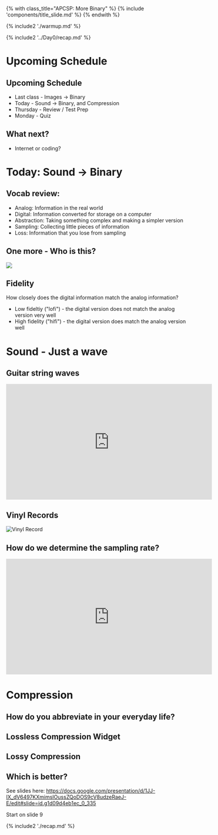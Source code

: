 {% with class_title="APCSP: More Binary" %}
{% include 'components/title_slide.md' %}
{% endwith %}

{% include2 './warmup.md' %}


{% include2 '../Day0/recap.md' %}

# Upcoming Schedule

## Upcoming Schedule
- Last class - Images -> Binary
- Today - Sound -> Binary, and Compression
- Thursday - Review / Test Prep
- Monday - Quiz

## What next?
- Internet or coding?

# Today: Sound -> Binary

## Vocab review:
- Analog: Information in the real world
- Digital: Information converted for storage on a computer
- Abstraction: Taking something complex and making a simpler version
- Sampling: Collecting little pieces of information
- Loss: Information that you lose from sampling

## One more - Who is this?
![](../../images/lofi_girl.jpg)

## Fidelity
How closely does the digital information match the analog information?

- Low fideltiy ("lofi") - the digital version does not match the analog version very well
- High fidelity ("hifi") - the digital version does match the analog version well

# Sound - Just a wave

## Guitar string waves
<iframe width="560" height="315" src="https://www.youtube.com/embed/qi-f68A_-eg?si=FEjZMoa_8QUaxOX3" title="YouTube video player" frameborder="0" allow="accelerometer; autoplay; clipboard-write; encrypted-media; gyroscope; picture-in-picture; web-share" allowfullscreen></iframe>

## Vinyl Records
![Vinyl Record](../../images/vinyl_record_groove.jpeg)

## How do we determine the sampling rate?
<iframe width="560" height="315" src="https://www.youtube.com/embed/thw32YvLrYo?si=r0whNCz0l-YKxzOG" title="YouTube video player" frameborder="0" allow="accelerometer; autoplay; clipboard-write; encrypted-media; gyroscope; picture-in-picture; web-share" allowfullscreen></iframe>


# Compression

## How do you abbreviate in your everyday life?

## Lossless Compression Widget

## Lossy Compression

## Which is better?
See slides here: https://docs.google.com/presentation/d/1JJ-IX_dV6497KXmimsIOussZQoDOS9cV8udzeRaeJ-E/edit#slide=id.g1d09d4eb1ec_0_335

Start on slide 9



{% include2 './recap.md' %}

